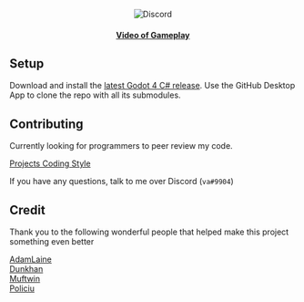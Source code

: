 <p align="center">
  <img alt="Discord" src="https://img.shields.io/discord/1005979449340211240?color=black&label=Sankari&logo=Discord&logoColor=white">
</p>

<h4 align="center">
  <a href="https://youtu.be/QddaW1QEVYc">Video of Gameplay</a>
</h4>



## Setup
Download and install the [latest Godot 4 C# release](https://godotengine.org/). Use the GitHub Desktop App to clone the repo with all its submodules.

## Contributing
Currently looking for programmers to peer review my code.

[Projects Coding Style](https://github.com/Valks-Games/sankari/wiki/Code-Style)

If you have any questions, talk to me over Discord (`va#9904`)

## Credit
Thank you to the following wonderful people that helped make this project something even better

[AdamLaine](https://github.com/AdamLaine)  
[Dunkhan](https://github.com/Dunkhan)  
[Muftwin](https://github.com/Muftwin)  
[Policiu](https://github.com/policiu)  
